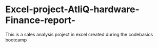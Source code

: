 # Excel-project-AtliQ-hardware-Finance-report-
This is a sales analysis project in excel created during the codebasics bootcamp
